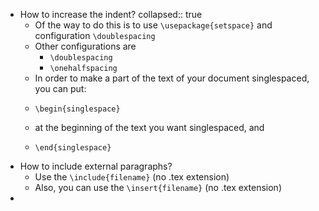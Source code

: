 - How to increase the indent?
  collapsed:: true
	- Of the way to do this is to use  `\usepackage{setspace}` and configuration `\doublespacing`
	- Other configurations are
		- `\doublespacing`
		- `\onehalfspacing`
	- In order to make a part of the text of your document singlespaced, you can put:
	- ```
	  \begin{singlespace}
	  ```
	- at the beginning of the text you want singlespaced, and
	- ```
	  \end{singlespace}
	  ```
- How to include external paragraphs?
	- Use the `\include{filename}` (no .tex extension)
	- Also, you can use the `\insert{filename}` (no .tex extension)
-